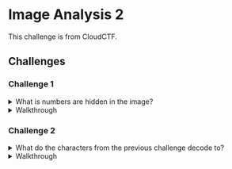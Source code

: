 # Image Analysis 2
This challenge is from CloudCTF.

## Challenges
### Challenge 1
<details>
<summary>What is numbers are hidden in the image?</summary>
087 089 083 073 087 089 071
</details>

<details>
<summary>Walkthrough</summary>

Use an image editor such as [LunaPic](https://www5.lunapic.com/editor/) to decrease the gamma of the image.

</details>

### Challenge 2
<details>
<summary>What do the characters from the previous challenge decode to?</summary>
WYSIWYG
</details>

<details>
<summary>Walkthrough</summary>

The characters are decimal. Decode them using a website such as [CyberChef](https://gchq.github.io/CyberChef).

</details>
